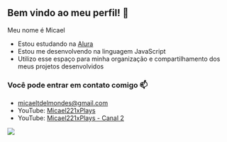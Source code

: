 ## Bem vindo ao meu perfil! 👋

Meu nome é Micael

- Estou estudando na [Alura](https://www.alura.com.br)
- Estou me desenvolvendo na linguagem JavaScript
- Utilizo esse espaço para minha organização e compartilhamento dos meus projetos desenvolvidos

### Você pode entrar em contato comigo 📫
- micaeltdelmondes@gmail.com
- YouTube: [Micael221xPlays](youtube.com/@micael221xplays)
- YouTube: [Micael221xPlays - Canal 2](youtube.com/@Micael221xPlays-Canal2)

![](https://media1.tenor.com/m/ZMe398J4PoEAAAAC/ok-okay.gif)
